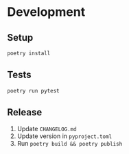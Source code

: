 # Development

## Setup

```bash
poetry install
```

## Tests

```bash
poetry run pytest
```

## Release

1. Update `CHANGELOG.md`
2. Update version in `pyproject.toml`
3. Run `poetry build && poetry publish`

